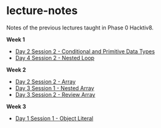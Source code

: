 # lecture-notes

Notes of the previous lectures taught in Phase 0 Hacktiv8.

**Week 1**

- [Day 2 Session 2 - Conditional and Primitive Data Types](https://github.com/risanto/lecture-notes/blob/master/rmt-06-florence/w1d2s2_conditional-primitive-data-type/demo.js)
- [Day 4 Session 2 - Nested Loop](https://github.com/risanto/lecture-notes/tree/master/rmt-07-glasgow/w1d4s1_nested-loop)


**Week 2**

- [Day 2 Session 2 - Array](https://github.com/risanto/lecture-notes/blob/master/rmt-06-florence/w2d2s2_array/demo.js)
- [Day 3 Session 1 - Nested Array](https://github.com/risanto/lecture-notes/blob/master/rmt-06-florence/w2d3s1_array-multidimensi/demo.js)
- [Day 3 Session 2 - Review Array](https://github.com/risanto/lecture-notes/blob/master/rmt-07-glasgow/w2d3s2_review_array/demo.js)

**Week 3**

- [Day 1 Session 1 - Object Literal](https://github.com/risanto/lecture-notes/blob/master/rmt-06-florence/w3d1s1_object-literal/demo.js)


